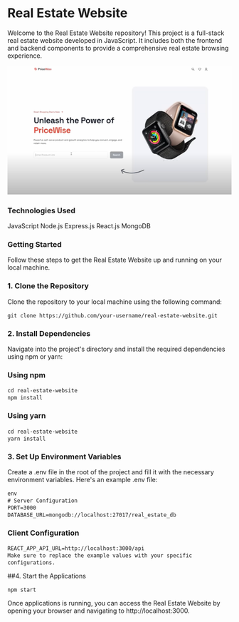 # Real Estate Website

Welcome to the Real Estate Website repository! This project is a full-stack real estate website developed in JavaScript. It includes both the frontend and backend components to provide a comprehensive real estate browsing experience.

![Real Estate](web.png)

### Technologies Used
JavaScript
Node.js
Express.js
React.js
MongoDB

### Getting Started

Follow these steps to get the Real Estate Website up and running on your local machine.

### 1. Clone the Repository

Clone the repository to your local machine using the following command:

```
git clone https://github.com/your-username/real-estate-website.git
```
### 2. Install Dependencies
Navigate into the project's directory and install the required dependencies using npm or yarn:

### Using npm
```
cd real-estate-website
npm install
```
### Using yarn
```
cd real-estate-website
yarn install
```
### 3. Set Up Environment Variables
Create a .env file in the root of the project and fill it with the necessary environment variables. Here's an example .env file:
```
env
# Server Configuration
PORT=3000
DATABASE_URL=mongodb://localhost:27017/real_estate_db
```
### Client Configuration
```
REACT_APP_API_URL=http://localhost:3000/api
Make sure to replace the example values with your specific configurations.
```
##4. Start the Applications
```
npm start
```
Once applications is running, you can access the Real Estate Website by opening your browser and navigating to http://localhost:3000.

